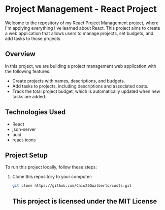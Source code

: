 # Project Management - React Project

Welcome to the repository of my React Project Management project, where I'm applying everything I've learned about React. This project aims to create a web application that allows users to manage projects, set budgets, and add tasks to those projects.

## Overview

In this project, we are building a project management web application with the following features:

- Create projects with names, descriptions, and budgets.
- Add tasks to projects, including descriptions and associated costs.
- Track the total project budget, which is automatically updated when new tasks are added.

## Technologies Used

- React
- json-server
- uuid
- react-icons

## Project Setup

To run this project locally, follow these steps:

1. Clone this repository to your computer:

   ```bash
   git clone https://github.com/Caio26Gualberto/costs.git
   ```
   ## This project is licensed under the MIT License

